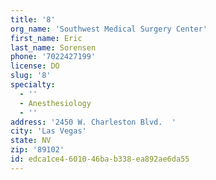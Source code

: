 ```yaml
---
title: '8'
org_name: 'Southwest Medical Surgery Center'
first_name: Eric
last_name: Sorensen
phone: '7022427199'
license: DO
slug: '8'
specialty:
  - ''
  - Anesthesiology
  - ''
address: '2450 W. Charleston Blvd.  '
city: 'Las Vegas'
state: NV
zip: '89102'
id: edca1ce4-6010-46ba-b338-ea892ae6da55
---
```


